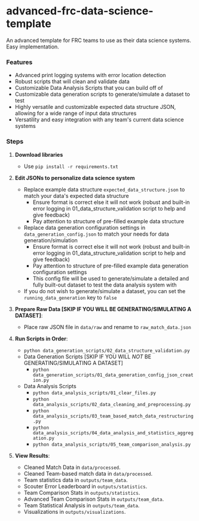 # advanced-frc-data-science-template

An advanced template for FRC teams to use as their data science systems. Easy implementation.

### Features
   - Advanced print logging systems with error location detection
   - Robust scripts that will clean and validate data
   - Customizable Data Analysis Scripts that you can build off of
   - Customizable data generation scripts to generate/simulate a dataset to test
   - Highly versatile and customizable expected data structure JSON, allowing for a wide range of input data structures
   - Versatility and easy integration with any team's current data science systems

### Steps

1. **Download libraries**
   - Use `pip install -r requirements.txt`

2. **Edit JSONs to personalize data science system**
   - Replace example data structure `expected_data_structure.json` to match your data's expected data structure
      - Ensure format is correct else it will not work (robust and built-in error logging in 01_data_structure_validation script to help and give feedback)
      - Pay attention to structure of pre-filled example data structure
   - Replace data generation configuration settings in `data_generation_config.json` to match your needs for data generation/simulation
      - Ensure format is correct else it will not work (robust and built-in error logging in 01_data_structure_validation script to help and give feedback)
      - Pay attention to structure of pre-filled example data generation configuration settings
      - This config file will be used to generate/simulate a detailed and fully built-out dataset to test the data analysis system with
   - If you do not wish to generate/simulate a dataset, you can set the `running_data_generation` key to `false`

3. **Prepare Raw Data [SKIP IF YOU WILL BE GENERATING/SIMULATING A DATASET]**:
   - Place raw JSON file in `data/raw` and rename to `raw_match_data.json`

4. **Run Scripts in Order**:
   - `python data_generation_scripts/02_data_structure_validation.py`
   - Data Generation Scripts [SKIP IF YOU WILL *NOT* BE GENERATING/SIMULATING A DATASET]
      - `python data_generation_scripts/01_data_generation_config_json_creation.py`
   - Data Analysis Scripts
      - `python data_analysis_scripts/01_clear_files.py`
      - `python data_analysis_scripts/02_data_cleaning_and_preprocessing.py`
      - `python data_analysis_scripts/03_team_based_match_data_restructuring.py`
      - `python data_analysis_scripts/04_data_analysis_and_statistics_aggregation.py`
      - `python data_analysis_scripts/05_team_comparison_analysis.py`

4. **View Results**:
   - Cleaned Match Data in `data/processed`.
   - Cleaned Team-based match data in `data/processed`.
   - Team statistics data in `outputs/team_data`.
   - Scouter Error Leaderboard in `outputs/statistics`.
   - Team Comparison Stats in `outputs/statistics`.
   - Advanced Team Comparison Stats in `outputs/team_data`.
   - Team Statistical Analysis in `outputs/team_data`.
   - Visualizations in `outputs/visualizations`.

